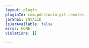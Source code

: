 ```yaml
---
layout: plugin
pluginId: com.pddstudio.git.remotes
jarSha1: INVALID
isJarAvailable: false
error: NONE
violations: []

---
```

